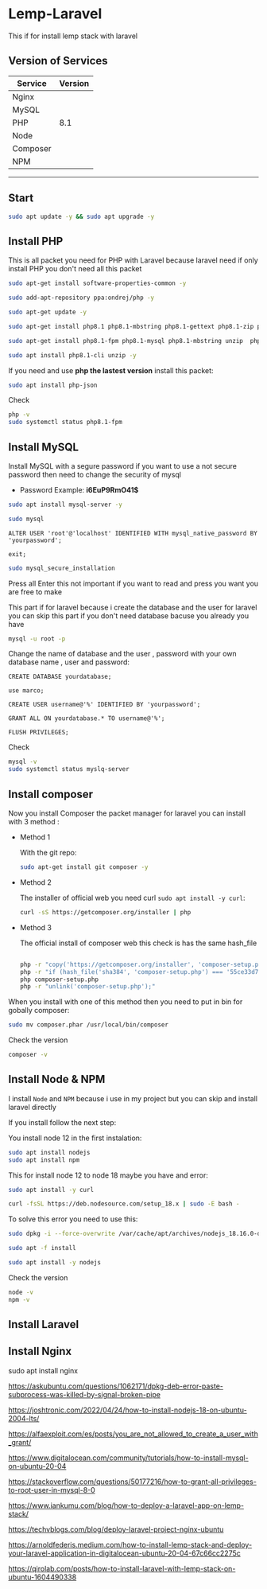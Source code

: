 # Lemp-Laravel
This if for install lemp stack with laravel 

Version of Services
------------------


| **Service** | **Version** |
|-------------|-------------|
| Nginx       |             |
| MySQL       |             |
| PHP         |   8.1       |
| Node        |             |
| Composer    |             |
| NPM         |             |



<hr>

## Start
```bash
sudo apt update -y && sudo apt upgrade -y
```

Install PHP
-----------

This is all packet you need for PHP with Laravel because laravel need if only install PHP you don't need all this packet  

```bash
sudo apt-get install software-properties-common -y

sudo add-apt-repository ppa:ondrej/php -y

sudo apt-get update -y

sudo apt-get install php8.1 php8.1-mbstring php8.1-gettext php8.1-zip php8.1-fpm php8.1-curl php8.1-mysql php8.1-gd php8.1-cgi php8.1-soap php8.1-sqlite3 php8.1-xml php8.1-redis php8.1-bcmath php8.1-imagick php8.1-intl -y 

sudo apt-get install php8.1-fpm php8.1-mysql php8.1-mbstring unzip  php8.1-bcmath php8.1-zip php8.1-gd php8.1-tokenizer php8.1-xml -y

sudo apt install php8.1-cli unzip -y

```

If you need and use <b>php the lastest version</b> install this packet:
```bash
sudo apt install php-json
```

Check
```bash
php -v
sudo systemctl status php8.1-fpm
```


Install MySQL
-------------

Install MySQL with a segure password if you want to use a not secure password then need to change the security of mysql

 - Password Example: **i6EuP9RmO41$** 

```bash
sudo apt install mysql-server -y

sudo mysql
````
```mysql
ALTER USER 'root'@'localhost' IDENTIFIED WITH mysql_native_password BY 'yourpassword';

exit;
````
````bash
sudo mysql_secure_installation
````
Press all Enter this not important if you want to read and press you want you are free to make

This part if for laravel because i create the database and the user for laravel you can skip this part if you don't need database bacuse you already you have

```bash
mysql -u root -p
````

Change the name of database and the user , password with your own database name , user and password:

```mysql
CREATE DATABASE yourdatabase;

use marco;

CREATE USER username@'%' IDENTIFIED BY 'yourpassword';

GRANT ALL ON yourdatabase.* TO username@'%';

FLUSH PRIVILEGES;
```
Check 
```bash
mysql -v
sudo systemctl status myslq-server

```


Install composer
----------------

Now you install Composer the packet manager for laravel you can install with 3 method :

- Method 1

  With the git repo:
  ```bash
  sudo apt-get install git composer -y
  ```

- Method 2

  The installer of official web you need curl `sudo apt install -y curl`:

  ```bash
  curl -sS https://getcomposer.org/installer | php 
  ```
  
- Method 3

  The official install of composer web this check is has the same hash_file

  ```bash

  php -r "copy('https://getcomposer.org/installer', 'composer-setup.php');"
  php -r "if (hash_file('sha384', 'composer-setup.php') === '55ce33d7678c5a611085589f1f3ddf8b3c52d662cd01d4ba75c0ee0459970c2200a51f492d557530c71c15d8dba01eae') { echo   'Installer verified'; } else { echo 'Installer corrupt'; unlink('composer-setup.php'); } echo PHP_EOL;"
  php composer-setup.php
  php -r "unlink('composer-setup.php');"

  ```

When you install with one of this method then you need to put in bin for gobally composer: 

```bash
sudo mv composer.phar /usr/local/bin/composer
```
Check the version
```bash
composer -v
```


Install Node & NPM
------------------

I install `Node` and `NPM` because i use in my project but you can skip and install laravel directly

If you install follow the next step:

You install node 12 in the first instalation:

```bash
sudo apt install nodejs
sudo apt install npm
```

This for install node 12 to node 18 maybe you have and error:

```bash
sudo apt install -y curl

curl -fsSL https://deb.nodesource.com/setup_18.x | sudo -E bash -
```

To solve this error you need to use this:
```bash
sudo dpkg -i --force-overwrite /var/cache/apt/archives/nodejs_18.16.0-deb-1nodesource1_amd64.deb

sudo apt -f install

sudo apt install -y nodejs
````

Check the version
```bash
node -v
npm -v
```



Install Laravel
---------------


Install Nginx
-------------

sudo apt install nginx



https://askubuntu.com/questions/1062171/dpkg-deb-error-paste-subprocess-was-killed-by-signal-broken-pipe

https://joshtronic.com/2022/04/24/how-to-install-nodejs-18-on-ubuntu-2004-lts/

https://alfaexploit.com/es/posts/you_are_not_allowed_to_create_a_user_with_grant/

https://www.digitalocean.com/community/tutorials/how-to-install-mysql-on-ubuntu-20-04

https://stackoverflow.com/questions/50177216/how-to-grant-all-privileges-to-root-user-in-mysql-8-0

https://www.iankumu.com/blog/how-to-deploy-a-laravel-app-on-lemp-stack/

https://techvblogs.com/blog/deploy-laravel-project-nginx-ubuntu

https://arnoldfederis.medium.com/how-to-install-lemp-stack-and-deploy-your-laravel-application-in-digitalocean-ubuntu-20-04-67c66cc2275c

https://qirolab.com/posts/how-to-install-laravel-with-lemp-stack-on-ubuntu-1604490338



